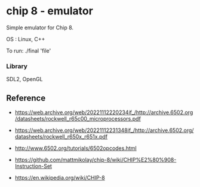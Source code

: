 # chip 8 - emulator

Simple emulator for Chip 8. 

OS : Linux, C++

To run: ./final 'file'

### Library

SDL2, OpenGL

## Reference

- https://web.archive.org/web/20221112220234if_/http://archive.6502.org/datasheets/rockwell_r65c00_microprocessors.pdf

 - https://web.archive.org/web/20221112231348if_/http://archive.6502.org/datasheets/rockwell_r650x_r651x.pdf

 - http://www.6502.org/tutorials/6502opcodes.html

 - https://github.com/mattmikolay/chip-8/wiki/CHIP%E2%80%908-Instruction-Set

 - https://en.wikipedia.org/wiki/CHIP-8
	
